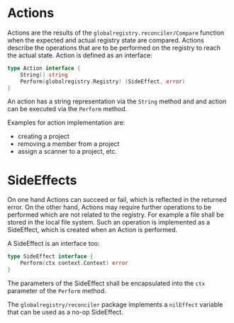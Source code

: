 # Actions

Actions are the results of the `globalregistry.reconciler/Compare` function when
the expected and actual registry state are compared. Actions describe the
operations that are to be performed on the registry to reach the actual state.
Action is defined as an interface:

``` go
type Action interface {
	String() string
	Perform(globalregistry.Registry) (SideEffect, error)
}
```

An action has a string representation via the `String` method and and action can
be executed via the `Perform` method.

Examples for action implementation are:

  * creating a project
  * removing a member from a project
  * assign a scanner to a project, etc.

# SideEffects

On one hand Actions can succeed or fail, which is reflected in the returned
error. On the other hand, Actions may require further operations to be performed
which are not related to the registry. For example a file shall be stored in the
local file system. Such an operation is implemented as a SideEffect, which is
created when an Action is performed.

A SideEffect is an interface too:

``` go
type SideEffect interface {
	Perform(ctx context.Context) error
}
```

The parameters of the SideEffect shall be encapsulated into the `ctx` parameter
of the `Perform` method.

The `globalregistry/reconciler` package implements a `nilEffect` variable that
can be used as a no-op SideEffect.

<!-- Local Variables: -->
<!-- mode: gfm -->
<!-- End: -->
